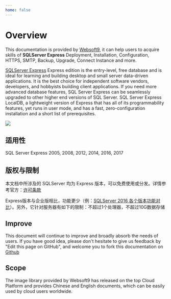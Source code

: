 ```yaml
---
home: false
---
```


# Overview

This documentation is provided by [Websoft9](https://www.websoft9.com/), it can help users to acquire skills of **SQLServer Express** Deployment, Installation, Configuration, HTTPS, SMTP, Backup, Upgrade, Connect Instance and more.

[SQLServer Express](https://www.sqlserver.com/) Express edition is the entry-level, free database and is ideal for learning and building desktop and small server data-driven applications. It is the best choice for independent software vendors, developers, and hobbyists building client applications. If you need more advanced database features, SQL Server Express can be seamlessly upgraded to other higher end versions of SQL Server. SQL Server Express LocalDB, a lightweight version of Express that has all of its programmability features, yet runs in user mode, and has a fast, zero-configuration installation and a short list of prerequisites.

![](https://libs.websoft9.com/Websoft9/DocsPicture/zh/sqlserver/microsoft-sql-server-express.png)

## 适用性

SQL Server Express 2005, 2008, 2012, 2014, 2016, 2017

## 版权与限制

本文档中所涉及的 SQLServer 均为 Express 版本，可以免费使用或分发。详情参考官方：[许可条款](https://www.microsoft.com/zh-cn/download/details.aspx?id=29693)

Express版本与企业版相比，功能更少（例：[SQLServer 2016 各个版本功能对比](https://docs.microsoft.com/zh-cn/sql/sql-server/editions-and-components-of-sql-server-2016?view=sql-server-ver15#Cross-BoxScaleLimits)）。另外，它针对服务器有如下的限制：不超过1个处理器，不超过10G数据存储

## Improve

This document will continue to improve and broadly absorb the needs of users. If you have good idea, please don't hesitate to give us feedback by "Edit this page on GitHub", and welcome you to fork this documentation on [Github](https://github.com/Websoft9/ansible-sqlserver)

## Scope

The image library provided by Websoft9 has released on the top Cloud Platform and provides Chinese and English documents, which can be easily used by cloud users worldwide.